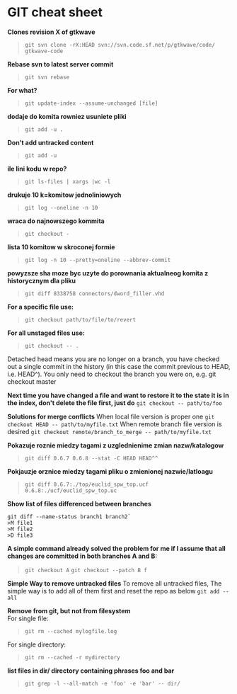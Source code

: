 # GIT cheat sheet
**Clones revision X of gtkwave**
>`git svn clone -rX:HEAD svn://svn.code.sf.net/p/gtkwave/code/ gtkwave-code`

**Rebase svn to latest server commit**
>`git svn rebase`

**For what?**
>`git update-index --assume-unchanged [file]`

**dodaje do komita rowniez usuniete pliki**
>`git add -u .`

**Don't add untracked content**
>`git add -u`

**ile lini kodu w repo?**
>`git ls-files | xargs |wc -l`

**drukuje 10 k=komitow jednoliniowych**
>`git log --oneline -n 10`

**wraca do najnowszego kommita**
>`git checkout -`

**lista 10 komitow w skroconej formie**
>`git log -n 10 --pretty=oneline --abbrev-commit`

**powyzsze sha moze byc uzyte do porownania aktualneog komita z historycznym dla pliku**
>`git diff 8338758 connectors/dword_filler.vhd`

**For a specific file use:**
>`git checkout path/to/file/to/revert`

**For all unstaged files use:**
>`git checkout -- .`


Detached head means you are no longer on a branch, you have checked out a single commit in the history (in this case the commit previous to HEAD, i.e. HEAD^).
You only need to checkout the branch you were on, e.g.
git checkout master

**Next time you have changed a file and want to restore it to the state it is in the index, don't delete the file first, just do**
`git checkout -- path/to/foo`

**Solutions for merge conflicts**
 When local file version is proper one
`git checkout HEAD -- path/to/myfile.txt`
 When remote branch file version is desired
`git checkout remote/branch_to_merge -- path/to/myfile.txt`

**Pokazuje roznie miedzy tagami z uzglednienime zmian nazw/katalogow**
>`git diff 0.6.7 0.6.8 --stat -C HEAD HEAD^^`

**Pokjauzje orznice miedzy tagami pliku o zmienionej nazwie/latloagu**
>`git diff 0.6.7:./top/euclid_spw_top.ucf 0.6.8:./ucf/euclid_spw_top.uc`

**Show list of files differenced between branches**
```
git diff --name-status branch1 branch2`
>M file1
>M file2
>D file3
```

**A simple command already solved the problem for me if I assume that all changes are committed in both branches A and B:**
>`git checkout A`
>`git checkout --patch B f`

**Simple Way to remove untracked files**
To remove all untracked files, The simple way is to add all of them first and reset the repo as below
`git add --all`

**Remove from git, but not from filesystem**  
For single file:  
>`git rm --cached mylogfile.log`  

For single directory:
>`git rm --cached -r mydirectory`

**list files in dir/ directory containing phrases foo and bar**
>`git grep -l --all-match -e 'foo' -e 'bar' -- dir/`

